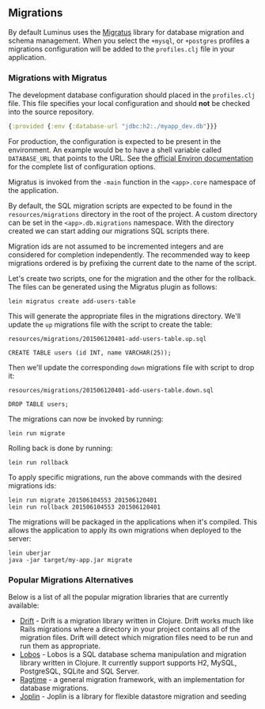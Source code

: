 ## Migrations

By default Luminus uses the [Migratus](https://github.com/yogthos/migratus) library for database migration and schema management. When you select the `+mysql`, or `+postgres` profiles a migrations configuration will be added to the `profiles.clj` file in your application.

### Migrations with Migratus

The development database configuration should placed in the `profiles.clj` file. This file specifies your local configuration and should **not** be checked into the source repository.

```clojure
{:provided {:env {:database-url "jdbc:h2:./myapp_dev.db"}}}
```

For production, the configuration is expected to be present in the environment. An example would be to
have a shell variable called `DATABASE_URL` that points to the URL. See the [official Environ documentation](https://github.com/weavejester/environ) for the complete list of configuration options.

Migratus is invoked from the `-main` function in the `<app>.core` namespace of the application.

By default, the SQL migration scripts are expected to be found in the `resources/migrations` directory in the root of the project. A custom directory can be set in the `<app>.db.migrations` namespace. With the directory created we can start adding our migrations SQL scripts there.

Migration ids are not assumed to be incremented integers and are considered for completion independently. The recommended way to keep migrations ordered is by prefixing the current date to the name of the script. 

Let's create two scripts, one for the migration and the other for the rollback. The files can be generated using the Migratus plugin as follows:

```
lein migratus create add-users-table
```

This will generate the appropriate files in the migrations directory. We'll update the `up` migrations file with the script to create the table:

`resources/migrations/201506120401-add-users-table.up.sql`

```
CREATE TABLE users (id INT, name VARCHAR(25));
```

Then we'll update the corresponding `down` migrations file with script to drop it:

`resources/migrations/201506120401-add-users-table.down.sql`

```
DROP TABLE users;
```

The migrations can now be invoked by running:

```
lein run migrate
```

Rolling back is done by running:

```
lein run rollback
```

To apply specific migrations, run the above commands with the desired migrations ids:

```
lein run migrate 201506104553 201506120401
lein run rollback 201506104553 201506120401
```

The migrations will be packaged in the applications when it's compiled. This allows the application to apply its own migrations when deployed to the server:

```
lein uberjar
java -jar target/my-app.jar migrate
```

### Popular Migrations Alternatives

Below is a list of all the popular migration libraries that are currently available:

* [Drift](https://github.com/macourtney/drift) - Drift is a migration library written in Clojure. Drift works much like Rails migrations where a directory in your project contains all of the migration files. Drift will detect which migration files need to be run and run them as appropriate.
* [Lobos](https://github.com/budu/lobos) - Lobos is a SQL database schema manipulation and migration library written in Clojure. It currently support supports H2, MySQL, PostgreSQL, SQLite and SQL Server.
* [Ragtime](https://github.com/weavejester/ragtime) - a general migration framework, with an implementation for database migrations.
* [Joplin](https://github.com/juxt/joplin) - Joplin is a library for flexible datastore migration and seeding

